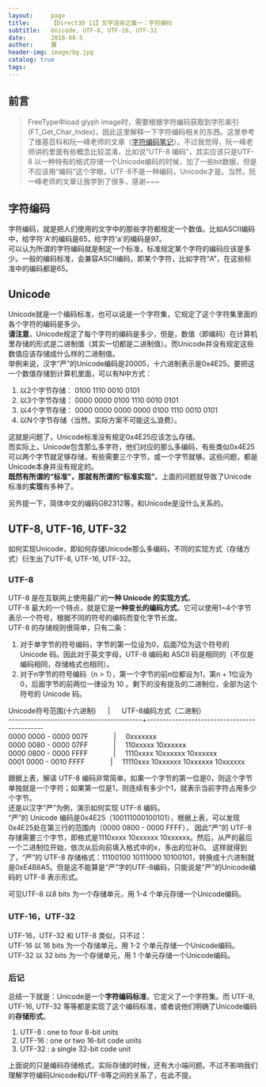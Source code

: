 ```yaml
---
layout:     page
title:      【Direct3D 11】文字渲染之篇一：字符编码
subtitle:   Unicode, UTF-8, UTF-16, UTF-32
date:       2018-08-5
author:     翼
header-img: image/bg.jpg
catalog: true
tags:
---
```

## 前言

>FreeType中load glyph image时，需要根据字符编码获取到字形索引(FT_Get_Char_Index)，因此这里解释一下字符编码相关的东西。这里参考了维基百科和阮一峰老师的文章（[字符编码笔记](http://www.ruanyifeng.com/blog/2007/10/ascii_unicode_and_utf-8.html)）。不过我觉得，阮一峰老师讲的里面有些概念比较混淆，比如说“UTF-8 编码”，其实应该只是UTF-8 以一种特有的格式存储一个Unicode编码的时候，加了一些bit数据，但是不应该用“编码”这个字眼，UTF-8不是一种编码，Unicode才是。当然，阮一峰老师的文章让我学到了很多，感谢~~~

## 字符编码  
字符编码，就是把人们使用的文字中的那些字符都规定一个数值。比如ASCII编码中，给字符'A'的编码是65，给字符'a'的编码是97。  
可以认为所谓的字符编码就是制定一个标准，标准规定某个字符的编码应该是多少。一般的编码标准，会兼容ASCII编码，即某个字符，比如字符“A”，在这些标准中的编码都是65。

## Unicode
Unicode就是一个编码标准，也可以说是一个字符集，它规定了这个字符集里面的各个字符的编码是多少。  
**请注意**，Unicode规定了每个字符的编码是多少，但是，数值（即编码）在计算机里存储的形式是二进制值（其实一切都是二进制值）。而Unicode并没有规定这些数值应该存储成什么样的二进制值。  
举例来说，汉字“严”的Unicode编码是20005，十六进制表示是0x4E25。要把这一个数值存储到计算机里面，可以有N中方式：
1. 以2个字节存储： ‭0100 1110 0010 0101‬
2. 以3个字节存储： 0000 0000 ‭0100 1110 0010 0101‬
3. 以4个字节存储： 0000 0000 0000 0000 ‭0100 1110 0010 0101‬
4. 以N个字节存储（当然，实际方案不可能这么浪费）。

这就是问题了，Unicode标准没有规定0x4E25应该怎么存储。  
而实际上，Unicode包含那么多字符，他们对应的那么多编码，有些类似0x4E25可以两个字节就足够存储，有些需要三个字节，或一个字节就够。这些问题，都是Unicode本身并没有规定的。  
**既然有所谓的“标准”，那就有所谓的“标准实现”**。上面的问题就导致了Unicode标准的**实现**有多种了。

另外提一下，简体中文的编码GB2312等，和Unicode是没什么关系的。

## UTF-8, UTF-16, UTF-32
如何实现Unicode，即如何存储Unicode那么多编码，不同的实现方式（存储方式）衍生出了UTF-8, UTF-16, UTF-32。  

### UTF-8
UTF-8 是在互联网上使用最广的**一种 Unicode 的实现方式**。  
UTF-8 最大的一个特点，就是它是**一种变长的编码方式**。它可以使用1~4个字节表示一个符号，根据不同的符号的编码而变化字节长度。  
UTF-8 的存储规则很简单，只有二条：  
1. 对于单字节的符号编码，字节的第一位设为0，后面7位为这个符号的 Unicode 码。因此对于英文字母，UTF-8 编码和 ASCII 码是相同的（不仅是编码相同，存储格式也相同）。
2. 对于n字节的符号编码（n > 1），第一个字节的前n位都设为1，第n + 1位设为0，后面字节的前两位一律设为 10 。剩下的没有提及的二进制位，全部为这个符号的 Unicode 码。

Unicode符号范围(十六进制)&nbsp;&nbsp;&nbsp;&nbsp;&nbsp;&nbsp;|&nbsp;&nbsp;&nbsp;&nbsp;&nbsp;&nbsp;UTF-8编码方式（二进制）  
------------------------------------------+---------------------------------------------  
0000 0000 - 0000 007F    &nbsp;&nbsp;&nbsp;&nbsp;&nbsp;&nbsp; &nbsp;&nbsp;&nbsp;&nbsp; | &nbsp;&nbsp;&nbsp;  0xxxxxxx  
0000 0080 - 0000 07FF    &nbsp;&nbsp;&nbsp;&nbsp;&nbsp;&nbsp; &nbsp;&nbsp;&nbsp;&nbsp; | &nbsp;&nbsp;&nbsp;  110xxxxx 10xxxxxx  
0000 0800 - 0000 FFFF    &nbsp;&nbsp;&nbsp;&nbsp;&nbsp;&nbsp; &nbsp;&nbsp;&nbsp;&nbsp; | &nbsp;&nbsp;&nbsp;  1110xxxx 10xxxxxx 10xxxxxx  
0001 0000 - 0010 FFFF    &nbsp;&nbsp;&nbsp;&nbsp;&nbsp;&nbsp; &nbsp;&nbsp;&nbsp;&nbsp; | &nbsp;&nbsp;&nbsp;  11110xxx 10xxxxxx 10xxxxxx 10xxxxxx  

跟据上表，解读 UTF-8 编码非常简单。如果一个字节的第一位是0，则这个字节单独就是一个字符；如果第一位是1，则连续有多少个1，就表示当前字符占用多少个字节。  
还是以汉字“严”为例，演示如何实现 UTF-8 编码。  
“严”的 Unicode 编码是0x4E25（100111000100101），根据上表，可以发现0x4E25处在第三行的范围内（0000 0800 - 0000 FFFF），
因此“严”的 UTF-8 存储需要三个字节，即格式是1110xxxx 10xxxxxx 10xxxxxx。然后，从严的最后一个二进制位开始，依次从后向前填入格式中的x，多出的位补0。
这样就得到了，“严”的 UTF-8 存储格式：11100100 10111000 10100101，转换成十六进制就是0xE4B8A5。但是这不能算是“严”字的UTF-8编码，只能说是“严”的Unicode编码的 UTF-8 表示形式。  

可见UTF-8 以8 bits 为一个存储单元，用 1-4 个单元存储一个Unicode编码。  

### UTF-16，UTF-32
UTF-16，UTF-32 和 UTF-8 类似，只不过：  
UTF-16 以 16 bits 为一个存储单元，用 1-2 个单元存储一个Unicode编码。  
UTF-32 以 32 bits 为一个存储单元，用 1 个单元存储一个Unicode编码。

### 后记
总结一下就是：Unicode是一个**字符编码标准**，它定义了一个字符集。而 UTF-8, UTF-16, UTF-32 等等都是实现了这个编码标准，或者说他们明确了Unicode编码的**存储形式**。  
1. UTF-8  : one to four 8-bit units
2. UTF-16 : one or two 16-bit code units
3. UTF-32 : a single 32-bit code unit

上面说的只是编码存储格式，实际存储的时候，还有大小端问题。不过不影响我们理解字符编码Unicode和UTF-8等之间的关系了，在此不提。
